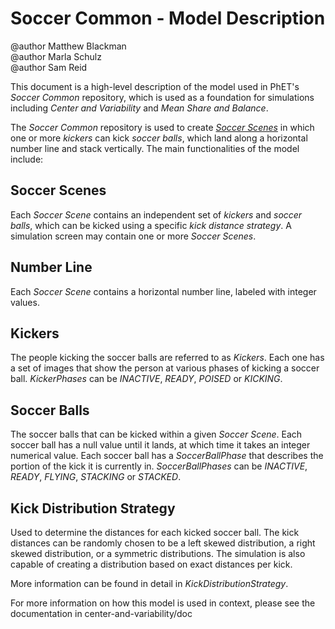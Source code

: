 # Soccer Common - Model Description

@author Matthew Blackman
<br>@author Marla Schulz
<br>@author Sam Reid

This document is a high-level description of the model used in PhET's _Soccer Common_ repository, which is used as a
foundation for simulations including _Center and Variability_ and _Mean Share and Balance_.

The _Soccer Common_ repository is used to create [_Soccer Scenes_](#Soccer_Scene) in which one or more _kickers_ can kick _soccer balls_,
which land along a horizontal number line and stack vertically. The main functionalities of the model include:

## Soccer Scenes
Each _Soccer Scene_ contains an independent set of _kickers_ and _soccer balls_, which can be kicked using a specific 
_kick distance strategy_. A simulation screen may contain one or more _Soccer Scenes_.

## Number Line
Each _Soccer Scene_ contains a horizontal number line, labeled with integer values.

## Kickers
The people kicking the soccer balls are referred to as _Kickers_. Each one has a set of images that show the person
at various phases of kicking a soccer ball. _KickerPhases_ can be _INACTIVE_, _READY_, _POISED_ or _KICKING_.

## Soccer Balls
The soccer balls that can be kicked within a given _Soccer Scene_. Each soccer ball has a null value until it 
lands, at which time it takes an integer numerical value. Each soccer ball has a _SoccerBallPhase_ that describes the 
portion of the kick it is currently in. _SoccerBallPhases_ can be _INACTIVE_, _READY_, _FLYING_, _STACKING_ or _STACKED_.

## Kick Distribution Strategy
Used to determine the distances for each kicked soccer ball. The kick distances can be randomly chosen to be a left skewed distribution, 
a right skewed distribution, or a symmetric distributions. The simulation is also capable of creating a distribution based on exact 
distances per kick. 

More information can be found in detail in _KickDistributionStrategy_.



For more information on how this model is used in context, please see the documentation in center-and-variability/doc
